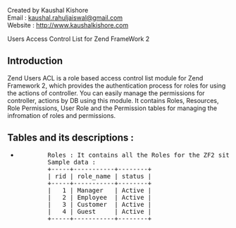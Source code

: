 Created by Kaushal Kishore <br>
Email : kaushal.rahuljaiswal@gmail.com<br>
Website : http://www.kaushalkishore.com<br>

Users Access Control List for Zend FrameWork 2

<h2>Introduction</h2>
Zend Users ACL is a role based access control list  module for Zend Framework 2, which provides the authentication process for roles for using the actions of controller. You can easily manage the permissions for controller, actions by DB using this module. It contains Roles, Resources, Role Permissions, User Role and the Permission tables for managing the infromation of roles and permissions.

<h2>Tables and its descriptions :</h2>
<ul>
	<li>
		<pre>
		Roles : It contains all the Roles for the ZF2 site users. 
		Sample data :
		+-----+-----------+--------+
		| rid | role_name | status |
		+-----+-----------+--------+
		|   1 | Manager   | Active |
		|   2 | Employee  | Active |
		|   3 | Customer  | Active |
		|   4 | Guest     | Active |
		+-----+-----------+--------+
		<pre>
	</li>
</ul>
